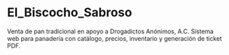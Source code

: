 # El_Biscocho_Sabroso
Venta de pan tradicional en apoyo a Drogadictos Anónimos, A.C.
Sistema web para panadería con catálogo, precios, inventario y generación de ticket PDF.
